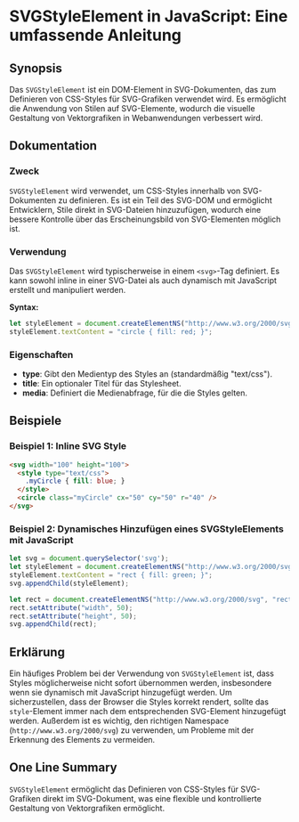 <!--
Meta Description: # SVGStyleElement in JavaScript: Eine umfassende Anleitung ## Synopsis Das `SVGStyleElement` ist ein DOM-Element in SVG-Dokumenten, das zum Definieren...
Meta Keywords: svg, von, das, styles, svgstyleelement
-->

# SVGStyleElement in JavaScript: Eine umfassende Anleitung

## Synopsis
Das `SVGStyleElement` ist ein DOM-Element in SVG-Dokumenten, das zum Definieren von CSS-Styles für SVG-Grafiken verwendet wird. Es ermöglicht die Anwendung von Stilen auf SVG-Elemente, wodurch die visuelle Gestaltung von Vektorgrafiken in Webanwendungen verbessert wird.

## Dokumentation
### Zweck
`SVGStyleElement` wird verwendet, um CSS-Styles innerhalb von SVG-Dokumenten zu definieren. Es ist ein Teil des SVG-DOM und ermöglicht Entwicklern, Stile direkt in SVG-Dateien hinzuzufügen, wodurch eine bessere Kontrolle über das Erscheinungsbild von SVG-Elementen möglich ist.

### Verwendung
Das `SVGStyleElement` wird typischerweise in einem `<svg>`-Tag definiert. Es kann sowohl inline in einer SVG-Datei als auch dynamisch mit JavaScript erstellt und manipuliert werden.

**Syntax:**
```javascript
let styleElement = document.createElementNS("http://www.w3.org/2000/svg", "style");
styleElement.textContent = "circle { fill: red; }";
```

### Eigenschaften
- **type**: Gibt den Medientyp des Styles an (standardmäßig "text/css").
- **title**: Ein optionaler Titel für das Stylesheet.
- **media**: Definiert die Medienabfrage, für die die Styles gelten.

## Beispiele
### Beispiel 1: Inline SVG Style
```html
<svg width="100" height="100">
  <style type="text/css">
    .myCircle { fill: blue; }
  </style>
  <circle class="myCircle" cx="50" cy="50" r="40" />
</svg>
```

### Beispiel 2: Dynamisches Hinzufügen eines SVGStyleElements mit JavaScript
```javascript
let svg = document.querySelector('svg');
let styleElement = document.createElementNS("http://www.w3.org/2000/svg", "style");
styleElement.textContent = "rect { fill: green; }";
svg.appendChild(styleElement);

let rect = document.createElementNS("http://www.w3.org/2000/svg", "rect");
rect.setAttribute("width", 50);
rect.setAttribute("height", 50);
svg.appendChild(rect);
```

## Erklärung
Ein häufiges Problem bei der Verwendung von `SVGStyleElement` ist, dass Styles möglicherweise nicht sofort übernommen werden, insbesondere wenn sie dynamisch mit JavaScript hinzugefügt werden. Um sicherzustellen, dass der Browser die Styles korrekt rendert, sollte das `style`-Element immer nach dem entsprechenden SVG-Element hinzugefügt werden. Außerdem ist es wichtig, den richtigen Namespace (`http://www.w3.org/2000/svg`) zu verwenden, um Probleme mit der Erkennung des Elements zu vermeiden.

## One Line Summary
`SVGStyleElement` ermöglicht das Definieren von CSS-Styles für SVG-Grafiken direkt im SVG-Dokument, was eine flexible und kontrollierte Gestaltung von Vektorgrafiken ermöglicht.